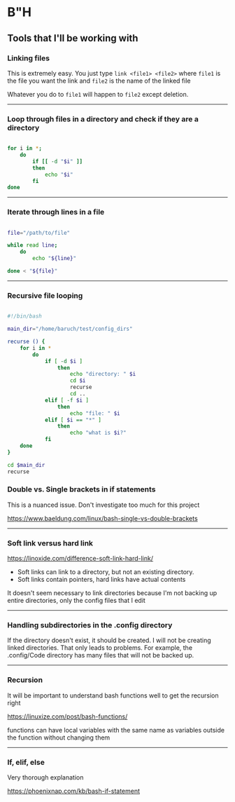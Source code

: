 # B"H

## Tools that I'll be working with

### Linking files

This is extremely easy. You just type `link <file1> <file2>` where `file1` is the file you want the link and `file2` is the name of the linked file

Whatever you do to `file1` will happen to `file2` except deletion.

---

### Loop through files in a directory and check if they are a directory

```bash

for i in *;
    do
        if [[ -d "$i" ]]
        then
            echo "$i"
        fi
done

```

---

### Iterate through lines in a file

```bash

file="/path/to/file"

while read line; 
    do
        echo "${line}"

done < "${file}"

```

---

### Recursive file looping

```bash

#!/bin/bash

main_dir="/home/baruch/test/config_dirs"

recurse () {
    for i in *
        do 
            if [ -d $i ]
                then
                    echo "directory: " $i
                    cd $i
                    recurse
                    cd ..
            elif [ -f $i ]
                then
                    echo "file: " $i
            elif [ $i == "*" ]
                then
                    echo "what is $i?"
            fi
    done
}

cd $main_dir
recurse

```

### Double vs. Single brackets in if statements

This is a nuanced issue. Don't investigate too much for this project

https://www.baeldung.com/linux/bash-single-vs-double-brackets

---

### Soft link versus hard link

https://linoxide.com/difference-soft-link-hard-link/

- Soft links can link to a directory, but not an existing directory. 
- Soft links contain pointers, hard links have actual contents

It doesn't seem necessary to link directories because I'm not backing up entire directories, only the config files that I edit

---

### Handling subdirectories in the .config directory

If the directory doesn't exist, it should be created. I will not be creating linked directories. That only leads to problems. 
For example, the .config/Code directory has many files that will not be backed up. 

---


### Recursion

It will be important to understand bash functions well to get the recursion right

https://linuxize.com/post/bash-functions/

functions can have local variables with the same name as variables outside the function without changing them

---

### If, elif, else

Very thorough explanation

https://phoenixnap.com/kb/bash-if-statement